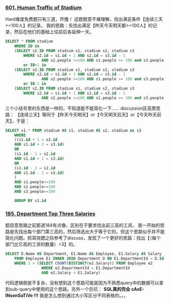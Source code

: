 ### [601. Human Traffic of Stadium](https://leetcode.com/problems/human-traffic-of-stadium/description/)
Hard难度免费题只有三道，开撸！
这题题意不难理解，找出满足条件【连续三天>=100人】的记录。
我的思路：先找出满足【昨天今天明天都>=100人】的记录，然后在他们的基础上往前后各延伸一天。
```sql
SELECT * FROM stadium 
    WHERE ID in 
    (SELECT s2.ID FROM stadium s1, stadium s2, stadium s3
        WHERE s2.id = s1.id + 1 AND s2.id = s3.id - 1 
                AND s2.people >=100 AND s1.people >= 100 and s3.people >= 100) 
        or ID+1 in 
    (SELECT s2.ID FROM stadium s1, stadium s2, stadium s3
        WHERE s2.id = s1.id + 1 AND s2.id = s3.id - 1 
                AND s2.people >=100 AND s1.people >= 100 and s3.people >= 100)
        or ID-1 in
    (SELECT s2.ID FROM stadium s1, stadium s2, stadium s3
        WHERE s2.id = s1.id + 1 AND s2.id = s3.id - 1 
                AND s2.people >=100 AND s1.people >= 100 and s3.people >= 100)
```
三个小括号里的东西是一样的，不知道能不能简化一下……
discussion区高票思路：
【连续三天】等同于【昨天今天明天】or【今天明天后天】or【今天昨天前天】，于是：
```sql
SELECT s1.* FROM stadium AS s1, stadium AS s2, stadium as s3
    WHERE 
    ((s1.id + 1 = s2.id
    AND s1.id + 2 = s3.id)
    OR 
    (s1.id - 1 = s2.id
    AND s1.id + 1 = s3.id)
    OR
    (s1.id - 2 = s2.id
    AND s1.id - 1 = s3.id)
    )
    AND s1.people>=100 
    AND s2.people>=100
    AND s3.people>=100

    GROUP BY s1.id
```

### [185. Department Top Three Salaries](https://leetcode.com/problems/department-top-three-salaries/description/)
题目意思跟之前那道184有点像，区别在于要求找出前三高的工资。
我一开始的思路是先找出每个部门第三高的，然后筛选出大于等于它的。但这个思路似乎并不能简化问题。抓耳挠腮之际参考了discuss，发现了一个更好的思路：找出【（每个部门比它高的工资的数量）<3】的。
```sql
SELECT D.Name AS Department, E1.Name AS Employee, E1.Salary AS Salary
    FROM Employee E1 INNER JOIN Department D ON E1.DepartmentId = D.Id
    WHERE 3 > (SELECT COUNT(DISTINCT(e2.Salary)) FROM Employee e2
                WHERE e2.DepartmentId = E1.DepartmentId
                AND e2.Salary > E1.Salary)
```
代码逻辑倒是不复杂，没有想到这个思路可能是因为不熟悉query中的数据可以拿到sub-query中使用的这个思路。另外一个巨坑：
**SQL真的完全 cAsE-INsenSaTiVe !!!** 
我是怎么想到通过大小写区分不同表格的。。。
